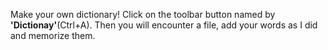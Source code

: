 <p>Make your own dictionary! Click on the toolbar button named by <strong>'Dictionay'</strong>(Ctrl+A). Then you will encounter a file, add your words as I did and memorize them.
